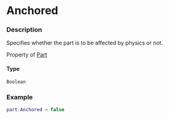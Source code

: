 # Anchored
### Description
Specifies whether the part is to be affected by physics or not.

Property of [Part](/classes/Part/)

#### Type
`Boolean`

### Example
```lua
part.Anchored = false
```